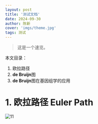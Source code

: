 ```yaml
---
layout: post
title: '测试文档'
date: 2024-09-30
author: 陈新
cover: 'imgs/theme.jpg'
tags: 测试
---
```


> 这是一个速览。

本文目录：
1. 欧拉路径
2. **de Bruijn**图
3. **de Bruijn**图在基因组学的应用

# 1. 欧拉路径 Euler Path

![11](/imgs/cover_1.png)
